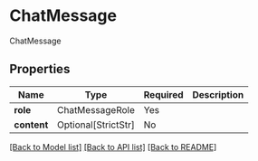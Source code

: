 # ChatMessage

ChatMessage

## Properties
| Name | Type | Required | Description |
| ------------ | ------------- | ------------- | ------------- |
**role** | ChatMessageRole | Yes |  |
**content** | Optional[StrictStr] | No |  |


[[Back to Model list]](../../README.md#documentation-for-models) [[Back to API list]](../../README.md#documentation-for-api-endpoints) [[Back to README]](../../README.md)
